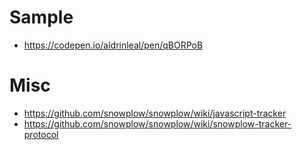 

# Sample

 * https://codepen.io/aldrinleal/pen/qBORPoB

# Misc

  * https://github.com/snowplow/snowplow/wiki/javascript-tracker
  * https://github.com/snowplow/snowplow/wiki/snowplow-tracker-protocol